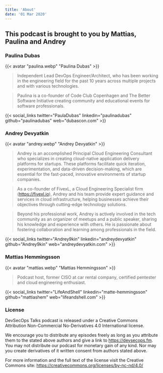 ```yaml
---
title: 'About'
date: '01 Mar 2020'
---
```


## This podcast is brought to you by Mattias, Paulina and Andrey

### Paulina Dubas

{{< avatar "paulina.webp" "Paulina Dubas" >}}

> Independent Lead DevOps Engineer/Architect, who has been working in the engineering field for the past 10 years across multiple projects and with various technologies. 

> Paulina is a co-founder of Code Club Copenhagen and The Better Software Initiative creating community and educational events for software professionals.

{{< social_links twitter="PaulaDubas" linkedin="paulinadubas" github="paulinadubas" web="dubascon.com" >}}

### Andrey Devyatkin

{{< avatar "andrey.webp" "Andrey Devyatkin" >}}

> Andrey is an accomplished Principal Cloud Engineering Consultant who specializes in creating cloud-native application delivery platforms for startups. These platforms facilitate quick iteration, experimentation, and data-driven decision-making, which are essential for the fast-paced, innovative environments of startup companies.

>As a co-founder of FivexL, a Cloud Engineering Specialist firm (https://fivexl.io), Andrey and his team provide expert guidance and services in cloud infrastructure, helping businesses achieve their objectives through cutting-edge technology solutions.

>Beyond his professional work, Andrey is actively involved in the tech community as an organizer of meetups and a public speaker, sharing his knowledge and experience with others. He is passionate about fostering collaboration and learning among professionals in the field.

{{< social_links twitter="Andrey9kin" linkedin="andreydevyatkin" github="Andrey9kin" web="andreydevyatkin.com" >}}

### Mattias Hemmingsson

{{< avatar "mattias.webp" "Mattias Hemmingsson" >}}

> Podcast host, former CISO at car rental company, certified pentester and cloud engineering enthusiast.

{{< social_links twitter="LifeAndShell" linkedin="matte-hemmingsson" github="mattiashem" web="lifeandshell.com" >}}

### License

DevSecOps Talks podcast is released under a Creative Commons Attribution Non-Commercial No-Derivatives 4.0 International license.

We encourage you to distribute any episodes freely as long as you attribute them to the stated above authors and give a link to https://devsecops.fm.
You may not distribute our podcast for monetary gain of any kind. Nor may you create derivatives of it written consent from authors stated above.

For more information and the full text of the license visit the Creative Commons site: https://creativecommons.org/licenses/by-nc-nd/4.0/

